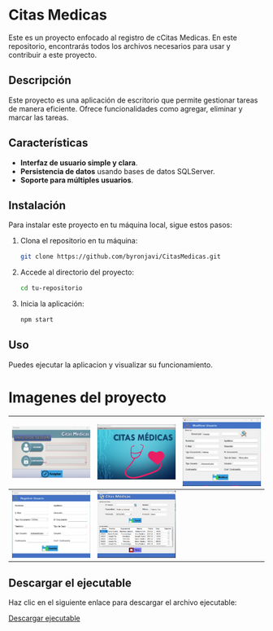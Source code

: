 # Citas Medicas

Este es un proyecto enfocado al registro de cCitas Medicas. En este repositorio, encontrarás todos los archivos necesarios para usar y contribuir a este proyecto.

## Descripción

Este proyecto es una aplicación de escritorio que permite gestionar tareas de manera eficiente. Ofrece funcionalidades como agregar, eliminar y marcar las tareas.

## Características

- **Interfaz de usuario simple y clara**.
- **Persistencia de datos** usando bases de datos SQLServer.
- **Soporte para múltiples usuarios**.

## Instalación

Para instalar este proyecto en tu máquina local, sigue estos pasos:

1. Clona el repositorio en tu máquina:

    ```bash
    git clone https://github.com/byronjavi/CitasMedicas.git
    ```

2. Accede al directorio del proyecto:

    ```bash
    cd tu-repositorio
    ```

3. Inicia la aplicación:

    ```bash
    npm start
    ```

## Uso

Puedes ejecutar la aplicacion y visualizar su funcionamiento.

##

# Imagenes del proyecto


| <img src="CitasMedicas/imagenes/login.png" width="300"/> | <img src="CitasMedicas/imagenes/principal.png" width="300"/> | <img src="CitasMedicas/imagenes/modificar_user.png" width="300"/> |
| -------------------------------------------------------- | ------------------------------------------------------------ | ----------------------------------------------------------------- |
| <img src="CitasMedicas/imagenes/guardar_usuario.png" width="300"/> | <img src="CitasMedicas/imagenes/citas_medicas.png" width="300"/>|
 
## Descargar el ejecutable

Haz clic en el siguiente enlace para descargar el archivo ejecutable:

[Descargar ejecutable](https://github.com/byronjavi/CitasMedicas/CitasMedicas.exe)
